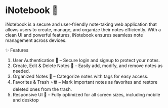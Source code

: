 # iNotebook 📒
iNotebook is a secure and user-friendly note-taking web application that allows users to create, manage, and organize their notes efficiently. With a clean UI and powerful features, iNotebook ensures seamless note management across devices.

✨ Features
1. User Authentication 🔐 – Secure login and signup to protect your notes.<br/>
2. Create, Edit & Delete Notes 📝 – Easily add, modify, and remove notes as needed. <br />
3. Organized Notes 📂 – Categorize notes with tags for easy access. <br />
4. Favorites & Trash ⭐🗑️ – Mark important notes as favorites and restore deleted ones from the trash. <br />
5. Responsive UI 📱 – Fully optimized for all screen sizes, including mobile and desktop<br />
